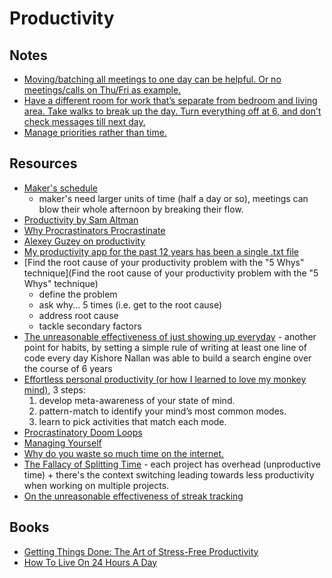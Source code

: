 # Productivity

## Notes

- [Moving/batching all meetings to one day can be helpful. Or no meetings/calls on Thu/Fri as example.](https://twitter.com/coreyhainesco/status/1387557466179653632)
- [Have a different room for work that’s separate from bedroom and living area. Take walks to break up the day. Turn everything off at 6, and don’t check messages till next day.](https://twitter.com/herrmanndigital/status/1387773860636995592)
- [Manage priorities rather than time.](https://twitter.com/MikeyFox/status/1387699937954119683)

## Resources

- [Maker's schedule](http://www.paulgraham.com/makersschedule.html)
  - maker's need larger units of time (half a day or so), meetings can blow their whole afternoon by breaking their flow.
- [Productivity by Sam Altman](https://blog.samaltman.com/productivity)
- [Why Procrastinators Procrastinate](https://waitbutwhy.com/2013/10/why-procrastinators-procrastinate.html)
- [Alexey Guzey on productivity](https://guzey.com/productivity/)
- [My productivity app for the past 12 years has been a single .txt file](https://news.ycombinator.com/item?id=22276184)
- [Find the root cause of your productivity problem with the "5 Whys" technique](Find the root cause of your productivity problem with the "5 Whys" technique)
  - define the problem
  - ask why... 5 times (i.e. get to the root cause)
  - address root cause
  - tackle secondary factors
- [The unreasonable effectiveness of just showing up everyday](https://typesense.org/blog/the-unreasonable-effectiveness-of-just-showing-up-everyday/) - another point for habits,
  by setting a simple rule of writing at least one line of code every day Kishore Nallan was able to build a search engine over the course of 6 years
- [Effortless personal productivity (or how I learned to love my monkey mind)](https://jakobgreenfeld.com/personal-productivity), 3 steps:
  1. develop meta-awareness of your state of mind.
  2. pattern-match to identify your mind’s most common modes.
  3. learn to pick activities that match each mode.
- [Procrastinatory Doom Loops](https://brennancolberg.com/blog/procrastinatory-doom-loops)
- [Managing Yourself](https://m.subbu.org/managing-yourself-3c2fb748d70c)
- [Why do you waste so much time on the internet.](https://zan.bearblog.dev/why-i-waste-time/)
- [The Fallacy of Splitting Time](https://www.bennorthrop.com/Essays/2022/fallacy-of-splitting-time.php) -
  each project has overhead (unproductive time) + there's the context switching leading towards less productivity when working on multiple projects.
- [On the unreasonable effectiveness of streak tracking](https://brandur.org/fragments/streak-tracking)

## Books

- [Getting Things Done: The Art of Stress-Free Productivity](https://www.amazon.com/Getting-Things-Done-Stress-Free-Productivity/dp/0143126563)
- [How To Live On 24 Hours A Day](https://www.amazon.com/How-Live-24-Hours-Day/dp/1603863680)

